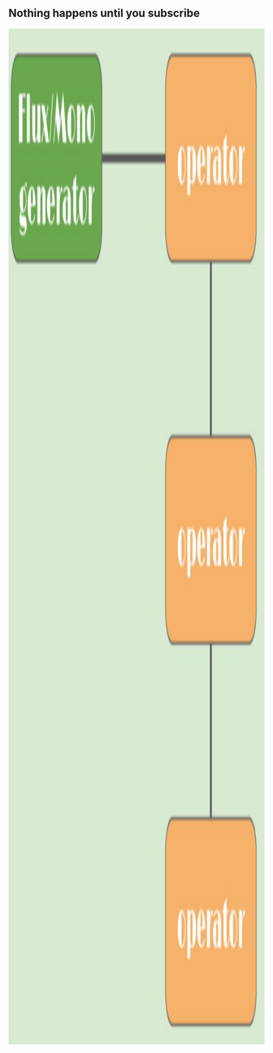 ## Nothing happens until you subscribe

<img src="lib/images/lazy.png" style="height: 50vh" alt="Lazy"/>